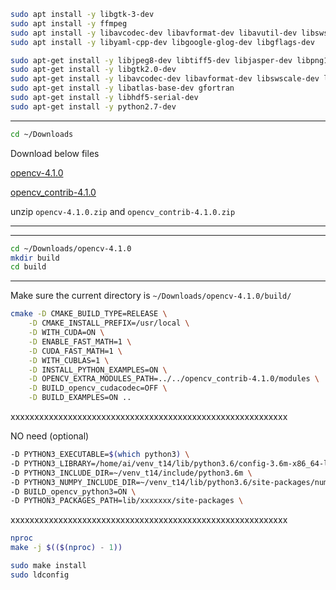 ```bash
sudo apt install -y libgtk-3-dev
sudo apt install -y ffmpeg
sudo apt install -y libavcodec-dev libavformat-dev libavutil-dev libswscale-dev libavresample-dev
sudo apt install -y libyaml-cpp-dev libgoogle-glog-dev libgflags-dev
```
```bash
sudo apt-get install -y libjpeg8-dev libtiff5-dev libjasper-dev libpng12-dev
sudo apt-get install -y libgtk2.0-dev
sudo apt-get install -y libavcodec-dev libavformat-dev libswscale-dev libv4l-dev
sudo apt-get install -y libatlas-base-dev gfortran
sudo apt-get install -y libhdf5-serial-dev
sudo apt-get install -y python2.7-dev
```

*********************************************************************
```bash
cd ~/Downloads
```
Download below files

[opencv-4.1.0](https://hkpc-my.sharepoint.com/:u:/g/personal/kenlai_hkpc_org/EV-VN6E5SlBLsMnr7dqtx5IB9fMYXz2j3PiwMHGWsHjgKQ?e=myihCm)

[opencv_contrib-4.1.0](https://hkpc-my.sharepoint.com/:u:/g/personal/kenlai_hkpc_org/EcGCNUHhWBBNnEkRsnnF7gwB5pBtT5TP0wVqrBOBE0TrGg?e=EAL0v1)

unzip ```opencv-4.1.0.zip``` and ```opencv_contrib-4.1.0.zip```
********************************************************************

********************************************************************
```bash
cd ~/Downloads/opencv-4.1.0
mkdir build
cd build
```
********************************************************************
Make sure the current directory is ```~/Downloads/opencv-4.1.0/build/```

```bash
cmake -D CMAKE_BUILD_TYPE=RELEASE \
    -D CMAKE_INSTALL_PREFIX=/usr/local \
    -D WITH_CUDA=ON \
    -D ENABLE_FAST_MATH=1 \
    -D CUDA_FAST_MATH=1 \
    -D WITH_CUBLAS=1 \
    -D INSTALL_PYTHON_EXAMPLES=ON \
    -D OPENCV_EXTRA_MODULES_PATH=../../opencv_contrib-4.1.0/modules \
    -D BUILD_opencv_cudacodec=OFF \
    -D BUILD_EXAMPLES=ON ..
```

xxxxxxxxxxxxxxxxxxxxxxxxxxxxxxxxxxxxxxxxxxxxxxxxxxxxxxxxxx

NO need
(optional) 
```bash
-D PYTHON3_EXECUTABLE=$(which python3) \
-D PYTHON3_LIBRARY=/home/ai/venv_t14/lib/python3.6/config-3.6m-x86_64-linux-gnu/libpython3.6m.so \
-D PYTHON3_INCLUDE_DIR=~/venv_t14/include/python3.6m \
-D PYTHON3_NUMPY_INCLUDE_DIR=~/venv_t14/lib/python3.6/site-packages/numpy/core/include \
-D BUILD_opencv_python3=ON \
-D PYTHON3_PACKAGES_PATH=lib/xxxxxxx/site-packages \
```
xxxxxxxxxxxxxxxxxxxxxxxxxxxxxxxxxxxxxxxxxxxxxxxxxxxxxxxxxx

```bash
nproc
make -j $(($(nproc) - 1))
```
```bash
sudo make install
sudo ldconfig
```
